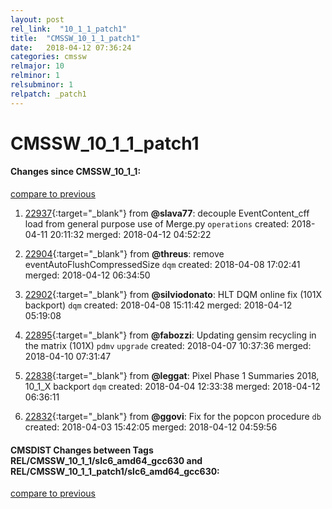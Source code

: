 ```yaml
---
layout: post
rel_link:  "10_1_1_patch1"
title:  "CMSSW_10_1_1_patch1"
date:   2018-04-12 07:36:24
categories: cmssw
relmajor: 10
relminor: 1
relsubminor: 1
relpatch: _patch1
---
```


# CMSSW_10_1_1_patch1
#### Changes since CMSSW_10_1_1:
[compare to previous](https://github.com/cms-sw/cmssw/compare/CMSSW_10_1_1...CMSSW_10_1_1_patch1)



1. [22937](http://github.com/cms-sw/cmssw/pull/22937){:target="_blank"}  from **@slava77**: decouple EventContent_cff load from general purpose use of Merge.py `operations`  created: 2018-04-11 20:11:32 merged: 2018-04-12 04:52:22



2. [22904](http://github.com/cms-sw/cmssw/pull/22904){:target="_blank"}  from **@threus**: remove eventAutoFlushCompressedSize `dqm`  created: 2018-04-08 17:02:41 merged: 2018-04-12 06:34:50



3. [22902](http://github.com/cms-sw/cmssw/pull/22902){:target="_blank"}  from **@silviodonato**: HLT DQM online fix (101X backport) `dqm`  created: 2018-04-08 15:11:42 merged: 2018-04-12 05:19:08



4. [22895](http://github.com/cms-sw/cmssw/pull/22895){:target="_blank"}  from **@fabozzi**: Updating gensim recycling in the matrix (101X) `pdmv`  `upgrade`  created: 2018-04-07 10:37:36 merged: 2018-04-10 07:31:47



5. [22838](http://github.com/cms-sw/cmssw/pull/22838){:target="_blank"}  from **@leggat**: Pixel Phase 1 Summaries 2018, 10_1_X backport `dqm`  created: 2018-04-04 12:33:38 merged: 2018-04-12 06:36:11



6. [22832](http://github.com/cms-sw/cmssw/pull/22832){:target="_blank"}  from **@ggovi**: Fix for the popcon procedure `db`  created: 2018-04-03 15:42:05 merged: 2018-04-12 04:59:56



#### CMSDIST Changes between Tags REL/CMSSW_10_1_1/slc6_amd64_gcc630 and REL/CMSSW_10_1_1_patch1/slc6_amd64_gcc630:
[compare to previous](https://github.com/cms-sw/cmsdist/compare/REL/CMSSW_10_1_1/slc6_amd64_gcc630...REL/CMSSW_10_1_1_patch1/slc6_amd64_gcc630)


